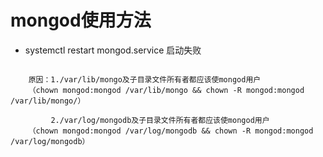 # mongod使用方法

- systemctl restart mongod.service 启动失败

``` shell

    原因：1./var/lib/mongo及子目录文件所有者都应该使mongod用户
    （chown mongod:mongod /var/lib/mongo && chown -R mongod:mongod /var/lib/mongo/）
    
         2./var/log/mongodb及子目录文件所有者都应该使mongod用户
    （chown mongod:mongod /var/log/mongodb && chown -R mongod:mongod /var/log/mongodb）
			
```
